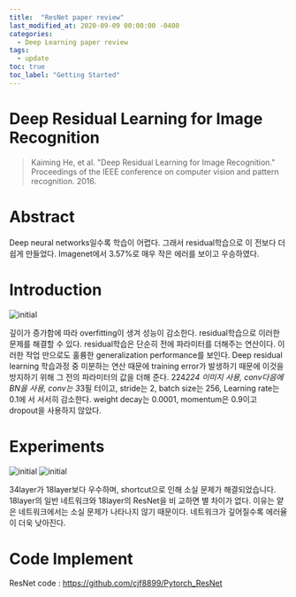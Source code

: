 ```yaml
---
title:  "ResNet paper review"
last_modified_at: 2020-09-09 00:00:00 -0400
categories: 
  - Deep Learning paper review
tags:
  - update
toc: true
toc_label: "Getting Started"
---
```


# Deep Residual Learning for Image Recognition
> Kaiming He, et al. "Deep Residual Learning for Image Recognition." Proceedings of the IEEE conference on computer vision and pattern recognition. 2016.

# Abstract
Deep neural networks일수록 학습이 어렵다. 그래서 residual학습으로 이 전보다 더 쉽게
만들었다. Imagenet에서 3.57%로 매우 작은 에러를 보이고 우승하였다.

# Introduction

![initial](https://user-images.githubusercontent.com/53032349/92397719-42524b80-f162-11ea-93b2-cef59272625b.png)

깊이가 증가함에 따라 overfitting이 생겨 성능이 감소한다. residual학습으로 이러한 문제를
해결할 수 있다. residual학습은 단순히 전에 파라미터를 더해주는 연산이다. 이러한 작업
만으로도 훌륭한 generalization performance를 보인다. Deep residual learning
학습과정 중 미분하는 연산 때문에 training error가 발생하기
때문에 이것을 방지하기 위해 그 전의 파라미터의 값을 더해
준다. 224*224 이미지 사용, conv다음에 BN을 사용, conv는 3*3필
터이고, stride는 2, batch size는 256, Learning rate는 0.1에
서 서서히 감소한다. weight decay는 0.0001, momentum은
0.9이고 dropout을 사용하지 않았다.

# Experiments
![initial](https://user-images.githubusercontent.com/53032349/92397925-92c9a900-f162-11ea-8718-e1f053f4b051.png)
![initial](https://user-images.githubusercontent.com/53032349/92398022-bf7dc080-f162-11ea-8d90-f27c19e4f50f.png)

34layer가 18layer보다 우수하며, shortcut으로 인해
소실 문제가 해결되었습니다. 18layer의 일반 네트워크와 18layer의 ResNet을 비
교하면 별 차이가 없다. 이유는 얕은 네트워크에서는
소실 문제가 나타나지 않기 때문이다. 네트워크가 깊어질수록 에러율이 더욱 낮아진다.

# Code Implement
ResNet code : https://github.com/cjf8899/Pytorch_ResNet



















